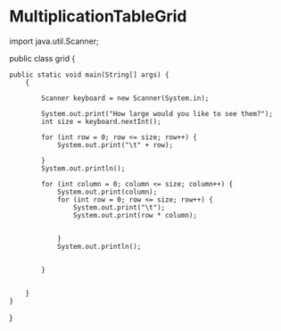 # MultiplicationTableGrid

import java.util.Scanner;

public class grid {


    public static void main(String[] args) {
        {

            Scanner keyboard = new Scanner(System.in);

            System.out.print("How large would you like to see them?");
            int size = keyboard.nextInt();

            for (int row = 0; row <= size; row++) {
                System.out.print("\t" + row);

            }
            System.out.println();

            for (int column = 0; column <= size; column++) {
                System.out.print(column);
                for (int row = 0; row <= size; row++) {
                    System.out.print("\t");
                    System.out.print(row * column);


                }
                System.out.println();


            }


        }
    }
}

